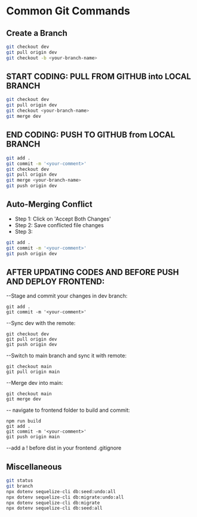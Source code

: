 # Common Git Commands




## Create a Branch
``` bash
git checkout dev
git pull origin dev
git checkout -b <your-branch-name>
```

## START CODING: PULL FROM GITHUB into LOCAL BRANCH
``` bash
git checkout dev
git pull origin dev
git checkout <your-branch-name>
git merge dev
```

## END CODING: PUSH TO GITHUB from LOCAL BRANCH
``` bash
git add .
git commit -m '<your-comment>'
git checkout dev
git pull origin dev
git merge <your-branch-name>
git push origin dev
```



## Auto-Merging Conflict
* Step 1: Click on 'Accept Both Changes'
* Step 2: Save conflicted file changes
* Step 3: 
``` bash
git add .
git commit -m '<your-comment>'
git push origin dev
```

## AFTER UPDATING CODES AND BEFORE PUSH AND DEPLOY FRONTEND: 

--Stage and commit your changes in dev branch:

    git add .
    git commit -m '<your-comment>'

--Sync dev with the remote:

    git checkout dev
    git pull origin dev
    git push origin dev

--Switch to main branch and sync it with remote:

    git checkout main
    git pull origin main

--Merge dev into main:

    git checkout main
    git merge dev

-- navigate to frontend folder to build and commit:

    npm run build 
    git add .
    git commit -m '<your-comment>'
    git push origin main

--add a ! before dist in your frontend .gitignore



## Miscellaneous
``` bash
git status
git branch
npx dotenv sequelize-cli db:seed:undo:all
npx dotenv sequelize-cli db:migrate:undo:all
npx dotenv sequelize-cli db:migrate
npx dotenv sequelize-cli db:seed:all
```
